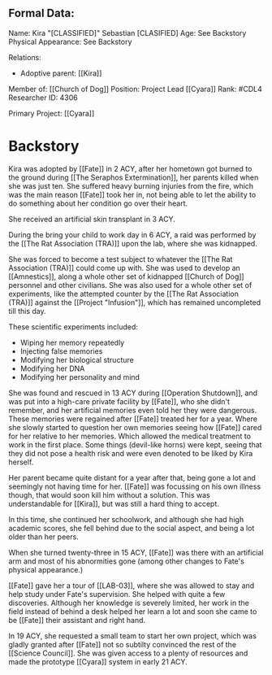 ## Formal Data:
Name: Kira "\[CLASSIFIED]" Sebastian \[CLASIFIED]
Age: See Backstory
Physical Appearance: See Backstory

Relations:
- Adoptive parent: [[Kira]]

Member of: [[Church of Dog]]
Position: Project Lead [[Cyara]]
Rank: #CDL4 
Researcher ID: 4306

Primary Project: [[Cyara]]

# Backstory
Kira was adopted by [[Fate]] in 2 ACY, after her hometown got burned to the ground during [[The Seraphos Extermination]], her parents killed when she was just ten. She suffered heavy burning injuries from the fire, which was the main reason [[Fate]] took her in, not being able to let the ability to do something about her condition go over their heart.

She received an artificial skin transplant in 3 ACY.

During the bring your child to work day in 6 ACY, a raid was performed by the [[The Rat Association (TRA)]] upon the lab, where she was kidnapped.

 She was forced to become a test subject to whatever the [[The Rat Association (TRA)]] could come up with. She was used to develop an [[Amnestics]], along a whole other set of kidnapped [[Church of Dog]] personnel and other civilians. She was also used for a whole other set of experiments, like the attempted counter by the [[The Rat Association (TRA)]] against the [[Project "Infusion"]], which has remained uncompleted till this day.

These scientific experiments included:
- Wiping her memory repeatedly
- Injecting false memories
- Modifying her biological structure
- Modifying her DNA
- Modifying her personality and mind

She was found and rescued in 13 ACY during [[Operation Shutdown]], and was put into a high-care private facility by [[Fate]], who she didn't remember, and her artificial memories even told her they were dangerous. These memories were regained after [[Fate]] treated her for a year. Where she slowly started to question her own memories seeing how [[Fate]] cared for her relative to her memories. Which allowed the medical treatment to work in the first place. Some things (devil-like horns) were kept, seeing that they did not pose a health risk and were even denoted to be liked by Kira herself.

Her parent became quite distant for a year after that, being gone a lot and seemingly not having time for her. [[Fate]] was focussing on his own illness though, that would soon kill him without a solution. This was understandable for [[Kira]], but was still a hard thing to accept.

In this time, she continued her schoolwork, and although she had high academic scores, she fell behind due to the social aspect, and being a lot older than her peers.

When she turned twenty-three in 15 ACY, [[Fate]] was there with an artificial arm and most of his abnormities gone (among other changes to Fate's physical appearance.) 

[[Fate]] gave her a tour of [[LAB-03]], where she was allowed to stay and help study under Fate's supervision. She helped with quite a few discoveries. Although her knowledge is severely limited, her work in the field instead of behind a desk helped her learn a lot and soon she came to be [[Fate]] their assistant and right hand.

In 19 ACY, she requested a small team to start her own project, which was gladly granted after [[Fate]] not so subtilty convinced the rest of the [[Science Council]]. She was given access to a plenty of resources and made the prototype [[Cyara]] system in early 21 ACY.

